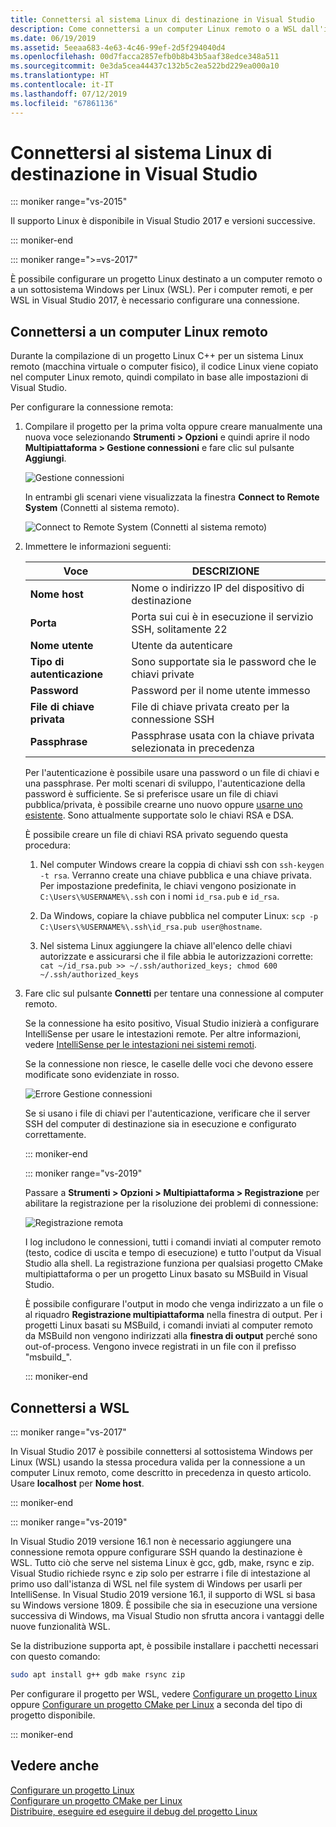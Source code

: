 ```yaml
---
title: Connettersi al sistema Linux di destinazione in Visual Studio
description: Come connettersi a un computer Linux remoto o a WSL dall'interno di un progetto di Visual Studio C++.
ms.date: 06/19/2019
ms.assetid: 5eeaa683-4e63-4c46-99ef-2d5f294040d4
ms.openlocfilehash: 00d7facca2857efb0b8b43b5aaf38edce348a511
ms.sourcegitcommit: 0e3da5cea44437c132b5c2ea522bd229ea000a10
ms.translationtype: HT
ms.contentlocale: it-IT
ms.lasthandoff: 07/12/2019
ms.locfileid: "67861136"
---
```

# <a name="connect-to-your-target-linux-system-in-visual-studio"></a>Connettersi al sistema Linux di destinazione in Visual Studio

::: moniker range="vs-2015"

Il supporto Linux è disponibile in Visual Studio 2017 e versioni successive.

::: moniker-end

::: moniker range=">=vs-2017"

È possibile configurare un progetto Linux destinato a un computer remoto o a un sottosistema Windows per Linux (WSL). Per i computer remoti, e per WSL in Visual Studio 2017, è necessario configurare una connessione. 

## <a name="connect-to-a-remote-linux-computer"></a>Connettersi a un computer Linux remoto

Durante la compilazione di un progetto Linux C++ per un sistema Linux remoto (macchina virtuale o computer fisico), il codice Linux viene copiato nel computer Linux remoto, quindi compilato in base alle impostazioni di Visual Studio.

Per configurare la connessione remota:

1. Compilare il progetto per la prima volta oppure creare manualmente una nuova voce selezionando **Strumenti > Opzioni** e quindi aprire il nodo **Multipiattaforma > Gestione connessioni** e fare clic sul pulsante **Aggiungi**.

   ![Gestione connessioni](media/settings_connectionmanager.png)

   In entrambi gli scenari viene visualizzata la finestra **Connect to Remote System** (Connetti al sistema remoto).

   ![Connect to Remote System (Connetti al sistema remoto)](media/connect.png)

1. Immettere le informazioni seguenti:

   | Voce | DESCRIZIONE
   | ----- | ---
   | **Nome host**           | Nome o indirizzo IP del dispositivo di destinazione
   | **Porta**                | Porta sui cui è in esecuzione il servizio SSH, solitamente 22
   | **Nome utente**           | Utente da autenticare
   | **Tipo di autenticazione** | Sono supportate sia le password che le chiavi private
   | **Password**            | Password per il nome utente immesso
   | **File di chiave privata**    | File di chiave privata creato per la connessione SSH
   | **Passphrase**          | Passphrase usata con la chiave privata selezionata in precedenza

   Per l'autenticazione è possibile usare una password o un file di chiavi e una passphrase. Per molti scenari di sviluppo, l'autenticazione della password è sufficiente. Se si preferisce usare un file di chiavi pubblica/privata, è possibile crearne uno nuovo oppure [usarne uno esistente](https://security.stackexchange.com/questions/10203/reusing-private-public-keys). Sono attualmente supportate solo le chiavi RSA e DSA. 
   
   È possibile creare un file di chiavi RSA privato seguendo questa procedura:

    1. Nel computer Windows creare la coppia di chiavi ssh con `ssh-keygen -t rsa`. Verranno create una chiave pubblica e una chiave privata. Per impostazione predefinita, le chiavi vengono posizionate in `C:\Users\%USERNAME%\.ssh` con i nomi `id_rsa.pub` e `id_rsa`.

    1. Da Windows, copiare la chiave pubblica nel computer Linux: `scp -p C:\Users\%USERNAME%\.ssh\id_rsa.pub user@hostname`.

    1. Nel sistema Linux aggiungere la chiave all'elenco delle chiavi autorizzate e assicurarsi che il file abbia le autorizzazioni corrette: `cat ~/id_rsa.pub >> ~/.ssh/authorized_keys; chmod 600 ~/.ssh/authorized_keys`

1. Fare clic sul pulsante **Connetti** per tentare una connessione al computer remoto. 

   Se la connessione ha esito positivo, Visual Studio inizierà a configurare IntelliSense per usare le intestazioni remote. Per altre informazioni, vedere [IntelliSense per le intestazioni nei sistemi remoti](configure-a-linux-project.md#remote_intellisense).

   Se la connessione non riesce, le caselle delle voci che devono essere modificate sono evidenziate in rosso.

   ![Errore Gestione connessioni](media/settings_connectionmanagererror.png)

   Se si usano i file di chiavi per l'autenticazione, verificare che il server SSH del computer di destinazione sia in esecuzione e configurato correttamente.

   ::: moniker-end

   ::: moniker range="vs-2019"

   Passare a **Strumenti > Opzioni > Multipiattaforma > Registrazione** per abilitare la registrazione per la risoluzione dei problemi di connessione:

   ![Registrazione remota](media/remote-logging-vs2019.png)

   I log includono le connessioni, tutti i comandi inviati al computer remoto (testo, codice di uscita e tempo di esecuzione) e tutto l'output da Visual Studio alla shell. La registrazione funziona per qualsiasi progetto CMake multipiattaforma o per un progetto Linux basato su MSBuild in Visual Studio.

   È possibile configurare l'output in modo che venga indirizzato a un file o al riquadro **Registrazione multipiattaforma** nella finestra di output. Per i progetti Linux basati su MSBuild, i comandi inviati al computer remoto da MSBuild non vengono indirizzati alla **finestra di output** perché sono out-of-process. Vengono invece registrati in un file con il prefisso "msbuild_".

   ::: moniker-end

## <a name="connect-to-wsl"></a>Connettersi a WSL

::: moniker range="vs-2017"

In Visual Studio 2017 è possibile connettersi al sottosistema Windows per Linux (WSL) usando la stessa procedura valida per la connessione a un computer Linux remoto, come descritto in precedenza in questo articolo. Usare **localhost** per **Nome host**.

::: moniker-end

::: moniker range="vs-2019"

In Visual Studio 2019 versione 16.1 non è necessario aggiungere una connessione remota oppure configurare SSH quando la destinazione è WSL. Tutto ciò che serve nel sistema Linux è gcc, gdb, make, rsync e zip. Visual Studio richiede rsync e zip solo per estrarre i file di intestazione al primo uso dall'istanza di WSL nel file system di Windows per usarli per IntelliSense. In Visual Studio 2019 versione 16.1, il supporto di WSL si basa su Windows versione 1809. È possibile che sia in esecuzione una versione successiva di Windows, ma Visual Studio non sfrutta ancora i vantaggi delle nuove funzionalità WSL.

Se la distribuzione supporta apt, è possibile installare i pacchetti necessari con questo comando:

```bash
sudo apt install g++ gdb make rsync zip
```

Per configurare il progetto per WSL, vedere [Configurare un progetto Linux](configure-a-linux-project.md) oppure [Configurare un progetto CMake per Linux](cmake-linux-project.md) a seconda del tipo di progetto disponibile.

::: moniker-end

## <a name="see-also"></a>Vedere anche

[Configurare un progetto Linux](configure-a-linux-project.md)<br />
[Configurare un progetto CMake per Linux](cmake-linux-project.md)<br />
[Distribuire, eseguire ed eseguire il debug del progetto Linux](deploy-run-and-debug-your-linux-project.md)<br />




